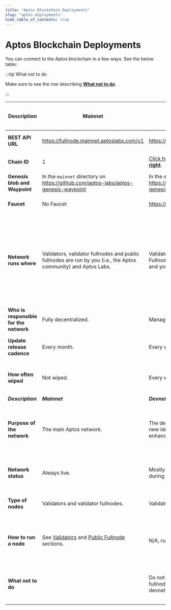 ```yaml
---
title: "Aptos Blockchain Deployments"
slug: "aptos-deployments"
hide_table_of_contents: true
---
```


# Aptos Blockchain Deployments

You can connect to the Aptos blockchain in a few ways. See the below table:

:::tip What not to do

Make sure to see the row describing [**What not to do**](#what-not-to-do).

:::

|Description | Mainnet | Devnet | Long-lived Testnet | Aptos Incentivized Testnet (AIT)|
|---|---|---|---|---|
|**REST API URL**| https://fullnode.mainnet.aptoslabs.com/v1 |https://fullnode.devnet.aptoslabs.com/v1 | https://fullnode.testnet.aptoslabs.com/v1 | Available during AIT program. |
|**Chain ID**| 1 |[Click here and **select Devnet from top right**](https://explorer.aptoslabs.com/?network=Devnet).| 2| Available during AIT program.|
|**Genesis blob and Waypoint**| In the `mainnet` directory on https://github.com/aptos-labs/aptos-genesis-waypoint |In the `devnet` directory on https://github.com/aptos-labs/aptos-genesis-waypoint  | In the `testnet` directory on https://github.com/aptos-labs/aptos-genesis-waypoint | Available during AIT program. |
|**Faucet**| No Faucet |https://faucet.devnet.aptoslabs.com/ | https://faucet.testnet.aptoslabs.com/ |Available during AIT program.|
|**Network runs where**| Validators, validator fullnodes and public fullnodes are run by you (i.e., the Aptos community) and Aptos Labs. |Validators run on Aptos Labs servers. Fullnodes are run by both Aptos Labs and you (i.e., the Aptos community).|Validators run on Aptos Labs servers. Fullnodes are run by both Aptos Labs and you (i.e., the Aptos community). | Some Validators run on Aptos servers, others are run by the Aptos community. Fullnodes are run by Aptos Labs and the community.|
|**Who is responsible for the network**| Fully decentralized. |Managed by Aptos Team. | Managed by Aptos Team. | Managed by Aptos Labs and the community.|
|**Update release cadence**| Every month. |Every week. |Every 2 weeks. | Managed by Aptos Labs and the community.|
|**How often wiped**| Not wiped. |Every week.| Not wiped. | Wiped permanently after AIT program concludes.|
|***Description*** | ***Mainnet*** | ***Devnet*** | ***Long-lived Testnet*** |  ***AIT***|
|**Purpose of the network**| The main Aptos network. |The devnet is built to experiment with new ideas, improve performance and enhance the user experience.| | For executing the Aptos Incentivized Testnet programs for the community.|
|**Network status**| Always live. |Mostly live, with brief interruptions during regular updates. |Mostly live, with brief interruptions during regular updates. | Live only during Incentivized Testnet drives. |
|**Type of nodes** |Validators and validator fullnodes. |Validators and public fullnodes. | Validators and public fullnodes. | Validators and validator fullnodes.|
|**How to run a node**| See [Validators](/nodes/validator-node/validators) and [Public Fullnode](/nodes/full-node/public-fullnode) sections.  |N/A, run by Aptos Labs team. |See [Validators](/nodes/validator-node/validators) and [Public Fullnode](/nodes/full-node/public-fullnode) sections. | See the node deployment guides published during AIT program.|
|<span id="what-not-to-do">**What not to do**</span>||Do not attempt to sync your local AIT fullnode or AIT validator node with devnet. | Make sure you deploy your local AIT fullnode, AIT validator node and AIT validator fullnode in the test mode, and follow the instructions in the node deployment guides published during AIT program.|

